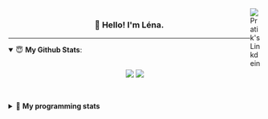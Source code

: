 <!--
<a href="https://twitter.com" target="_blank" rel="nofollow">
 <img align="right" alt="Pratik's Twitter" width="22px" src="https://cdn.jsdelivr.net/npm/simple-icons@v3/icons/twitter.svg" />
</a> 

-->
<a href="https://www.linkedin.com/in/lenagiacalone/" target="_blank" rel="nofollow">
 <img align="right" alt="Pratik's Linkdein" width="22px" src="https://cdn.jsdelivr.net/npm/simple-icons@v3/icons/linkedin.svg" />
</a>



<h3 align="center">👋 Hello! I'm Léna.</h3>

---

<!--
**lgiacalo/lgiacalo** is a ✨ _special_ ✨ repository because its `README.md` (this file) appears on your GitHub profile.

Here are some ideas to get you started:

- 🔭 I’m currently working on ...
- 🌱 I’m currently learning ...
- 👯 I’m looking to collaborate on ...
- 🤔 I’m looking for help with ...
- 💬 Ask me about ...
- 📫 How to reach me: ...
- 😄 Pronouns: ...
- ⚡ Fun fact: ...
-->

<details open>
 <summary> 😇 <b>My Github Stats</b>: </summary>
<br>
<p align = "center">
  <img src = "https://github-readme-stats.vercel.app/api?username=lgiacalo&show_icons=true&theme=nord" width="420">
  <img src = "https://github-readme-stats.vercel.app/api/top-langs/?username=lgiacalo&layout=compact&theme=nord">
</p>
 
<br>
<p align = "center">
  <imp src = "https://github-readme-stats.vercel.app/api/wakatime?username=lgiacalo&theme=nord">
</p>

</details>

<details>
 <summary>🤖 <b>My programming stats</b></summary>
 <br>
 
<!--START_SECTION:waka-->
![Lines of code](https://img.shields.io/badge/From%20Hello%20World%20I%27ve%20Written-973535%20lines%20of%20code-blue)

**🐱 My Github Data** 

> 🏆 864 Contributions in the Year 2021
 > 
> 📦 297.1 kB Used in Github's Storage 
 > 
> 🚫 Not Opted to Hire
 > 
> 📜 44 Public Repositories 
 > 
> 🔑 33 Private Repositories  
 > 
**I'm an Early 🐤** 

```text
🌞 Morning    242 commits    ████░░░░░░░░░░░░░░░░░░░░░   17.49% 
🌆 Daytime    544 commits    █████████░░░░░░░░░░░░░░░░   39.31% 
🌃 Evening    496 commits    █████████░░░░░░░░░░░░░░░░   35.84% 
🌙 Night      102 commits    █░░░░░░░░░░░░░░░░░░░░░░░░   7.37%

```
📅 **I'm Most Productive on Wednesday** 

```text
Monday       214 commits    ███░░░░░░░░░░░░░░░░░░░░░░   15.46% 
Tuesday      168 commits    ███░░░░░░░░░░░░░░░░░░░░░░   12.14% 
Wednesday    275 commits    █████░░░░░░░░░░░░░░░░░░░░   19.87% 
Thursday     270 commits    █████░░░░░░░░░░░░░░░░░░░░   19.51% 
Friday       209 commits    ███░░░░░░░░░░░░░░░░░░░░░░   15.1% 
Saturday     82 commits     █░░░░░░░░░░░░░░░░░░░░░░░░   5.92% 
Sunday       166 commits    ███░░░░░░░░░░░░░░░░░░░░░░   11.99%

```


📊 **This Week I Spent My Time On** 

```text
⌚︎ Time Zone: Europe/Paris

💬 Programming Languages: 
JavaScript               14 hrs 42 mins      ██████████░░░░░░░░░░░░░░░   42.93% 
PHP                      5 hrs 57 mins       ████░░░░░░░░░░░░░░░░░░░░░   17.38% 
Blade Template           4 hrs 22 mins       ███░░░░░░░░░░░░░░░░░░░░░░   12.79% 
JSON                     2 hrs 12 mins       █░░░░░░░░░░░░░░░░░░░░░░░░   6.45% 
Vue.js                   2 hrs 11 mins       █░░░░░░░░░░░░░░░░░░░░░░░░   6.38%

🔥 Editors: 
VS Code                  34 hrs 15 mins      █████████████████████████   100.0%

🐱‍💻 Projects: 
pappers-engine           17 hrs 12 mins      ████████████░░░░░░░░░░░░░   50.21% 
pappers                  15 hrs 52 mins      ███████████░░░░░░░░░░░░░░   46.33% 
works                    1 hr 3 mins         ░░░░░░░░░░░░░░░░░░░░░░░░░   3.1% 
pappers-importers        7 mins              ░░░░░░░░░░░░░░░░░░░░░░░░░   0.36%

💻 Operating System: 
Mac                      34 hrs 15 mins      █████████████████████████   100.0%

```

**I Mostly Code in C** 

```text
C                        26 repos            ████████░░░░░░░░░░░░░░░░░   32.5% 
JavaScript               15 repos            ████░░░░░░░░░░░░░░░░░░░░░   18.75% 
HTML                     8 repos             ██░░░░░░░░░░░░░░░░░░░░░░░   10.0% 
Shell                    8 repos             ██░░░░░░░░░░░░░░░░░░░░░░░   10.0% 
C++                      4 repos             █░░░░░░░░░░░░░░░░░░░░░░░░   5.0%

```


**Timeline**

![Chart not found](https://raw.githubusercontent.com/lgiacalo/lgiacalo/main/charts/bar_graph.png) 


 Last Updated on 02/07/2021
<!--END_SECTION:waka-->

</details>
